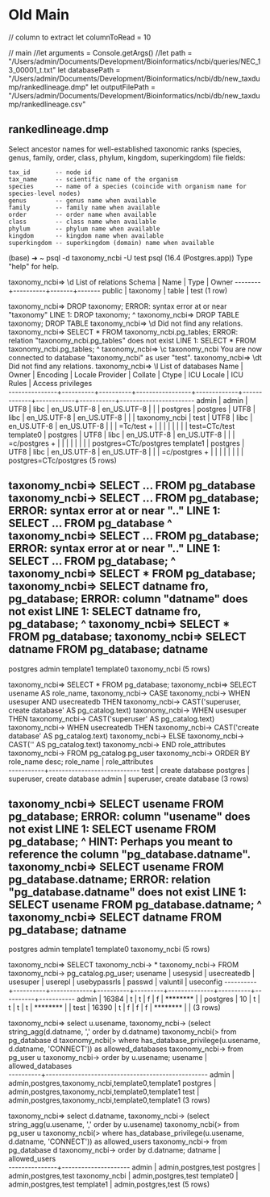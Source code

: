 # Old Main


// column to extract
let columnToRead = 10

// main
//let arguments = Console.getArgs()
//let path = "/Users/admin/Documents/Development/Bioinformatics/ncbi/queries/NEC_13_00001_t.txt"
let databasePath = "/Users/admin/Documents/Development/Bioinformatics/ncbi/db/new_taxdump/rankedlineage.dmp"
let outputFilePath = "/Users/admin/Documents/Development/Bioinformatics/ncbi/db/new_taxdump/rankedlineage.csv"

rankedlineage.dmp
-----------------
Select ancestor names for well-established taxonomic ranks (species, genus, family, order, class, phylum, kingdom, superkingdom) file fields:

    tax_id       -- node id
    tax_name     -- scientific name of the organism
    species      -- name of a species (coincide with organism name for species-level nodes)
    genus        -- genus name when available
    family       -- family name when available
    order        -- order name when available
    class        -- class name when available
    phylum       -- phylum name when available
    kingdom      -- kingdom name when available
    superkingdom -- superkingdom (domain) name when available



(base) ➜  ~ psql -d taxonomy_ncbi -U test
psql (16.4 (Postgres.app))
Type "help" for help.

taxonomy_ncbi=> \d
         List of relations
 Schema |   Name   | Type  | Owner 
--------+----------+-------+-------
 public | taxonomy | table | test
(1 row)

taxonomy_ncbi=> DROP taxonomy;
ERROR:  syntax error at or near "taxonomy"
LINE 1: DROP taxonomy;
             ^
taxonomy_ncbi=> DROP TABLE taxonomy;
DROP TABLE
taxonomy_ncbi=> \d
Did not find any relations.
taxonomy_ncbi=> SELECT * FROM taxonomy_ncbi.pg_tables;
ERROR:  relation "taxonomy_ncbi.pg_tables" does not exist
LINE 1: SELECT * FROM taxonomy_ncbi.pg_tables;
                      ^
taxonomy_ncbi=> \c taxonomy_ncbi
You are now connected to database "taxonomy_ncbi" as user "test".
taxonomy_ncbi=> \dt
Did not find any relations.
taxonomy_ncbi=> \l
                                                         List of databases
     Name      |  Owner   | Encoding | Locale Provider |   Collate   |    Ctype    | ICU Locale | ICU Rules |   Access privileges   
---------------+----------+----------+-----------------+-------------+-------------+------------+-----------+-----------------------
 admin         | admin    | UTF8     | libc            | en_US.UTF-8 | en_US.UTF-8 |            |           | 
 postgres      | postgres | UTF8     | libc            | en_US.UTF-8 | en_US.UTF-8 |            |           | 
 taxonomy_ncbi | test     | UTF8     | libc            | en_US.UTF-8 | en_US.UTF-8 |            |           | =Tc/test             +
               |          |          |                 |             |             |            |           | test=CTc/test
 template0     | postgres | UTF8     | libc            | en_US.UTF-8 | en_US.UTF-8 |            |           | =c/postgres          +
               |          |          |                 |             |             |            |           | postgres=CTc/postgres
 template1     | postgres | UTF8     | libc            | en_US.UTF-8 | en_US.UTF-8 |            |           | =c/postgres          +
               |          |          |                 |             |             |            |           | postgres=CTc/postgres
(5 rows)

taxonomy_ncbi=> SELECT ... FROM pg_database
taxonomy_ncbi-> SELECT ... FROM pg_database;
ERROR:  syntax error at or near ".."
LINE 1: SELECT ... FROM pg_database
               ^
taxonomy_ncbi=> SELECT ... FROM pg_database;                                                                                                                                                                                                           ERROR:  syntax error at or near ".."
LINE 1: SELECT ... FROM pg_database;
               ^
taxonomy_ncbi=> SELECT * FROM pg_database;
taxonomy_ncbi=> SELECT datname fro, pg_database;
ERROR:  column "datname" does not exist
LINE 1: SELECT datname fro, pg_database;
               ^
taxonomy_ncbi=> SELECT * FROM pg_database;
taxonomy_ncbi=> SELECT datname FROM pg_database;
    datname    
---------------
 postgres
 admin
 template1
 template0
 taxonomy_ncbi
(5 rows)

taxonomy_ncbi=> SELECT * FROM pg_database;
taxonomy_ncbi=> SELECT usename AS role_name,
taxonomy_ncbi->   CASE 
taxonomy_ncbi->      WHEN usesuper AND usecreatedb THEN 
taxonomy_ncbi->    CAST('superuser, create database' AS pg_catalog.text)
taxonomy_ncbi->      WHEN usesuper THEN 
taxonomy_ncbi->     CAST('superuser' AS pg_catalog.text)
taxonomy_ncbi->      WHEN usecreatedb THEN 
taxonomy_ncbi->     CAST('create database' AS pg_catalog.text)
taxonomy_ncbi->      ELSE 
taxonomy_ncbi->     CAST('' AS pg_catalog.text)
taxonomy_ncbi->   END role_attributes
taxonomy_ncbi-> FROM pg_catalog.pg_user
taxonomy_ncbi-> ORDER BY role_name desc;
 role_name |      role_attributes       
-----------+----------------------------
 test      | create database
 postgres  | superuser, create database
 admin     | superuser, create database
(3 rows)

taxonomy_ncbi=> SELECT usename FROM pg_database;
ERROR:  column "usename" does not exist
LINE 1: SELECT usename FROM pg_database;
               ^
HINT:  Perhaps you meant to reference the column "pg_database.datname".
taxonomy_ncbi=> SELECT usename FROM pg_database.datname;
ERROR:  relation "pg_database.datname" does not exist
LINE 1: SELECT usename FROM pg_database.datname;
                            ^
taxonomy_ncbi=> SELECT datname FROM pg_database;
    datname    
---------------
 postgres
 admin
 template1
 template0
 taxonomy_ncbi
(5 rows)

taxonomy_ncbi=> SELECT
taxonomy_ncbi->  * 
taxonomy_ncbi-> FROM
taxonomy_ncbi->  pg_catalog.pg_user;
 usename  | usesysid | usecreatedb | usesuper | userepl | usebypassrls |  passwd  | valuntil | useconfig 
----------+----------+-------------+----------+---------+--------------+----------+----------+-----------
 admin    |    16384 | t           | t        | f       | f            | ******** |          | 
 postgres |       10 | t           | t        | t       | t            | ******** |          | 
 test     |    16390 | t           | f        | f       | f            | ******** |          | 
(3 rows)

taxonomy_ncbi=> select u.usename,
taxonomy_ncbi->        (select string_agg(d.datname, ',' order by d.datname) 
taxonomy_ncbi(>         from pg_database d 
taxonomy_ncbi(>         where has_database_privilege(u.usename, d.datname, 'CONNECT')) as allowed_databases
taxonomy_ncbi-> from pg_user u
taxonomy_ncbi-> order by u.usename;
 usename  |                allowed_databases                 
----------+--------------------------------------------------
 admin    | admin,postgres,taxonomy_ncbi,template0,template1
 postgres | admin,postgres,taxonomy_ncbi,template0,template1
 test     | admin,postgres,taxonomy_ncbi,template0,template1
(3 rows)

taxonomy_ncbi=> select d.datname,
taxonomy_ncbi->        (select string_agg(u.usename, ',' order by u.usename) 
taxonomy_ncbi(>         from pg_user u 
taxonomy_ncbi(>         where has_database_privilege(u.usename, d.datname, 'CONNECT')) as allowed_users
taxonomy_ncbi-> from pg_database d
taxonomy_ncbi-> order by d.datname;
    datname    |    allowed_users    
---------------+---------------------
 admin         | admin,postgres,test
 postgres      | admin,postgres,test
 taxonomy_ncbi | admin,postgres,test
 template0     | admin,postgres,test
 template1     | admin,postgres,test
(5 rows)


